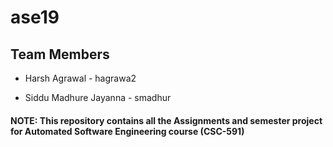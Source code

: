 # ase19

## Team Members

* Harsh Agrawal - hagrawa2
           
* Siddu Madhure Jayanna - smadhur

#### NOTE: This repository contains all the Assignments and semester project for Automated Software Engineering course (CSC-591)
